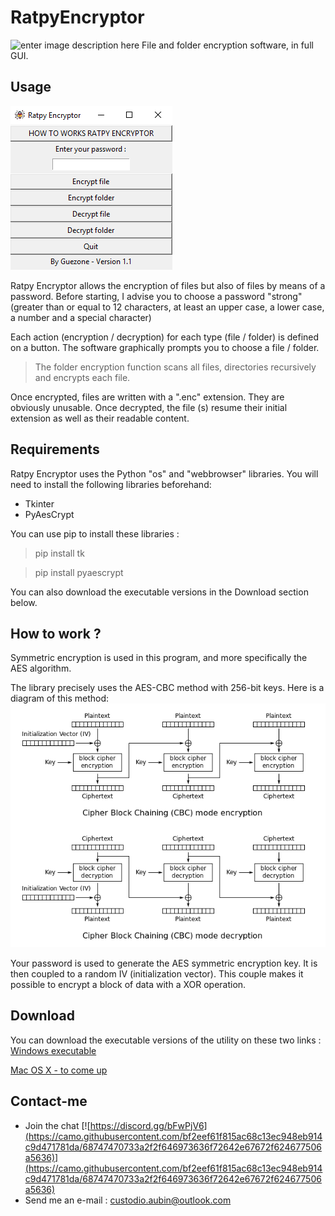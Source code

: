 # RatpyEncryptor
![enter image description here](locked.ico)
File and folder encryption software, in full GUI.
## Usage
![enter image description here](Usage.png)

Ratpy Encryptor allows the encryption of files but also of files by means of a password. Before starting, I advise you to choose a password "strong" (greater than or equal to 12 characters, at least an upper case, a lower case, a number and a special character)

Each action (encryption / decryption) for each type (file / folder) is defined on a button. The software graphically prompts you to choose a file / folder.

> The folder encryption function scans all files, directories recursively and encrypts each file.

Once encrypted, files are written with a ".enc" extension. They are obviously unusable. Once decrypted, the file (s) resume their initial extension as well as their readable content.

## Requirements 
Ratpy Encryptor uses the Python "os" and "webbrowser" libraries. You will need to install the following libraries beforehand:
- Tkinter
- PyAesCrypt

You can use pip to install these libraries :
> pip install tk

> pip install pyaescrypt

You can also download the executable versions in the Download section below.

## How to work ?
Symmetric encryption is used in this program, and more specifically the AES algorithm.

The library precisely uses the AES-CBC method with 256-bit keys. Here is a diagram of this method:
![enter image description here](AES-256-CBC.PNG)

Your password is used to generate the AES symmetric encryption key. It is then coupled to a random IV (initialization vector). This couple makes it possible to encrypt a block of data with a XOR operation.

## Download 
You can download the executable versions of the utility on these two links :
[Windows executable](https://1drv.ms/u/s!Av29I-NvEXBP3TniLuIArnE7URtq?e=2B78G0)

[Mac OS X - to come up](to%20come%20up)

## Contact-me
-   Join the chat  [![https://discord.gg/bFwPjV6](https://camo.githubusercontent.com/bf2eef61f815ac68c13ec948eb914c9d471781da/68747470733a2f2f646973636f72642e67672f624677506a5636)](https://camo.githubusercontent.com/bf2eef61f815ac68c13ec948eb914c9d471781da/68747470733a2f2f646973636f72642e67672f624677506a5636)
-   Send me an e-mail :  [custodio.aubin@outlook.com](mailto:guezpics@gmail.com)
